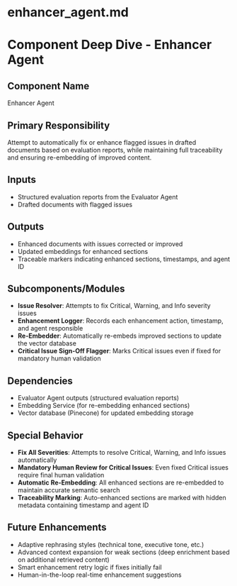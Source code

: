 # enhancer_agent.md

# Component Deep Dive - Enhancer Agent

## Component Name
Enhancer Agent

## Primary Responsibility
Attempt to automatically fix or enhance flagged issues in drafted documents based on evaluation reports, while maintaining full traceability and ensuring re-embedding of improved content.

## Inputs
- Structured evaluation reports from the Evaluator Agent
- Drafted documents with flagged issues

## Outputs
- Enhanced documents with issues corrected or improved
- Updated embeddings for enhanced sections
- Traceable markers indicating enhanced sections, timestamps, and agent ID

## Subcomponents/Modules
- **Issue Resolver**: Attempts to fix Critical, Warning, and Info severity issues
- **Enhancement Logger**: Records each enhancement action, timestamp, and agent responsible
- **Re-Embedder**: Automatically re-embeds improved sections to update the vector database
- **Critical Issue Sign-Off Flagger**: Marks Critical issues even if fixed for mandatory human validation

## Dependencies
- Evaluator Agent outputs (structured evaluation reports)
- Embedding Service (for re-embedding enhanced sections)
- Vector database (Pinecone) for updated embedding storage

## Special Behavior
- **Fix All Severities**: Attempts to resolve Critical, Warning, and Info issues automatically
- **Mandatory Human Review for Critical Issues**: Even fixed Critical issues require final human validation
- **Automatic Re-Embedding**: All enhanced sections are re-embedded to maintain accurate semantic search
- **Traceability Marking**: Auto-enhanced sections are marked with hidden metadata containing timestamp and agent ID

## Future Enhancements
- Adaptive rephrasing styles (technical tone, executive tone, etc.)
- Advanced context expansion for weak sections (deep enrichment based on additional retrieved content)
- Smart enhancement retry logic if fixes initially fail
- Human-in-the-loop real-time enhancement suggestions


